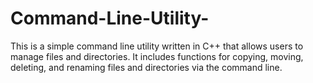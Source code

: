 # Command-Line-Utility-
This is a simple command line utility written in C++ that allows users to manage files and directories. It includes functions for copying, moving, deleting, and renaming files and directories via the command line.
